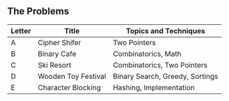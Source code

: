 ## The Problems

|  Letter | Title                     | Topics and Techniques                          |
|---------|---------------------------|-----------------------------|
|  A | Cipher Shifer            | Two Pointers                        |
|  B | Binary Cafe              | Combinatorics, Math                     |
|  C | Ski Resort        | Combinatorics, Two Pointers                    |
|  D | Wooden Toy Festival        | Binary Search, Greedy, Sortings                   |
|  E | Character Blocking       | Hashing, Implementation                 |
